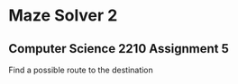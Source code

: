 Maze Solver 2
=====
Computer Science 2210 Assignment 5
-----
Find a possible route to the destination
